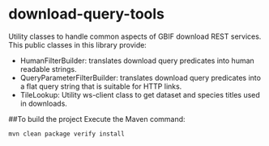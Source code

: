 # download-query-tools
Utility classes to handle common aspects of GBIF download REST services. This public classes in this library provide:
 
  * HumanFilterBuilder: translates download query predicates into human readable strings.
  * QueryParameterFilterBuilder: translates download query predicates into a flat query string that is suitable for HTTP links.
  * TileLookup: Utility ws-client class to get dataset and species titles used in downloads.
  
##To build the project
Execute the Maven command:
```
mvn clean package verify install
```

